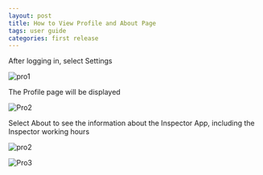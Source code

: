 ```yaml
---
layout: post
title: How to View Profile and About Page
tags: user guide
categories: first release
---
```


After logging in, select Settings


![pro1](https://user-images.githubusercontent.com/81990744/114576009-bdc03200-9c48-11eb-98ee-059cb3c951f4.png)


The Profile page will be displayed


![Pro2](https://user-images.githubusercontent.com/81990744/114576055-ca448a80-9c48-11eb-87c7-d4a9e89a2f8c.png)


Select About to see the information about the Inspector App, including the Inspector working hours


![pro2](https://user-images.githubusercontent.com/81990744/114630603-f97aec00-9c88-11eb-8808-b029ab434197.png)

![Pro3](https://user-images.githubusercontent.com/81990744/114576080-ce70a800-9c48-11eb-9b3e-2db9b37ce1d0.png)
